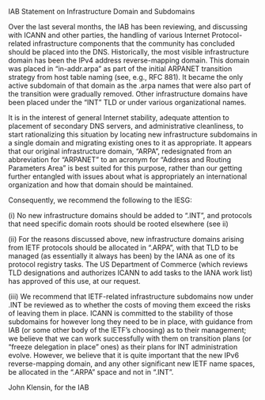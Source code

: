 
IAB Statement on Infrastructure Domain and Subdomains


Over the last several months, the IAB has been reviewing, and discussing with ICANN and other parties, the handling of various Internet Protocol-related infrastructure components that the community has concluded should be placed into the DNS. Historically, the most visible infrastructure domain has been the IPv4 address reverse-mapping domain. This domain was placed in “in-addr.arpa” as part of the initial ARPANET transition strategy from host table naming (see, e.g., RFC 881). It became the only active subdomain of that domain as the .arpa names that were also part of the transition were gradually removed. Other infrastructure domains have been placed under the “INT” TLD or under various organizational names.


It is in the interest of general Internet stability, adequate attention to placement of secondary DNS servers, and administrative cleanliness, to start rationalizing this situation by locating new infrastructure subdomains in a single domain and migrating existing ones to it as appropriate. It appears that our original infrastructure domain, “ARPA”, redesignated from an abbreviation for “ARPANET” to an acronym for “Address and Routing Parameters Area” is best suited for this purpose, rather than our getting further entangled with issues about what is appropriately an international organization and how that domain should be maintained.


Consequently, we recommend the following to the IESG:


(i) No new infrastructure domains should be added to “.INT”, and protocols that need specific domain roots should be rooted elsewhere (see ii)


(ii) For the reasons discussed above, new infrastructure domains arising from IETF protocols should be allocated in “.ARPA”, with that TLD to be managed (as essentially it always has been) by the IANA as one of its protocol registry tasks. The US Department of Commerce (which reviews TLD designations and authorizes ICANN to add tasks to the IANA work list) has approved of this use, at our request. 


(iii) We recommend that IETF-related infrastructure subdomains now under .INT be reviewed as to whether the costs of moving them exceed the risks of leaving them in place. ICANN is committed to the stability of those subdomains for however long they need to be in place, with guidance from IAB (or some other body of the IETF’s choosing) as to their management; we believe that we can work successfully with them on transition plans (or “freeze delegation in place” ones) as their plans for INT administration evolve. However, we believe that it is quite important that the new IPv6 reverse-mapping domain, and any other significant new IETF name spaces, be allocated in the “.ARPA” space and not in “.INT”. 


 John Klensin, for the IAB


